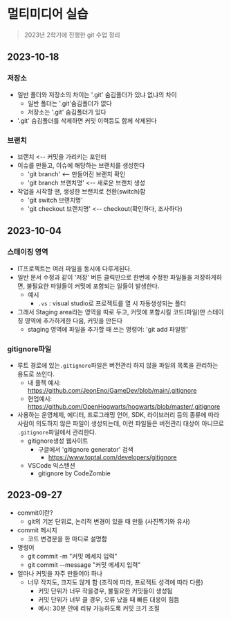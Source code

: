 # 멀티미디어 실습

> 2023년 2학기에 진행한 git 수업 정리

## 2023-10-18

### 저장소

- 일반 폴더와 저장소의 차이는 '.git' 숨김폴더가 있냐 없냐의 차이
  - 일반 폴더는 '.git'숨김폴더가 없다
  - 저장소는 '.git' 숨김폴더가 있다
- '.git' 숨김폴더를 삭제하면 커밋 이력등도 함께 삭제된다

### 브랜치

- 브랜치 <-- 커밋을 가리키는 포인터
- 이슈를 만들고, 이슈에 해당하는 브랜치를 생성한다
  - 'git branch' <-- 만들어진 브랜치 확인
  - 'git branch 브랜치명' <-- 새로운 브랜치 생성
- 작업을 시작할 땐, 생성한 브랜치로 전환(switch)함
  - 'git switch 브랜치명'
  - 'git checkout 브랜치명' <-- checkout(확인하다, 조사하다)

## 2023-10-04

### 스테이징 영역

- IT프로젝트는 여러 파일을 동시에 다루게된다.
- 일반 문서 수정과 같이 '저장' 버튼 클릭만으로 한번에 수정한 파일들을 저장하게하면, 불필요한 파일들이 커밋에 포함되는 일들이 발생한다.
  - 예시
    - `.vs` : visual studio로 프로젝트를 열 시 자동생성되는 폴더
- 그래서 Staging area라는 영역을 따로 두고, 커밋에 포함시킬 코드(파일)만 스테이징 영역에 추가하게한 다음, 커밋을 만든다
  - staging 영역에 파일을 추가할 때 쓰는 명령어: 'git add 파일명'

### gitignore파일

- 루트 경로에 있는`.gitignore`파일은 버전관리 하지 않을 파일의 목록을 관리하는 용도로 쓰인다.
  - 내 플젝 예시: https://github.com/JeonEno/GameDev/blob/main/.gitignore
  - 현업예시: https://github.com/OpenHogwarts/hogwarts/blob/master/.gitignore
- 사용하는 운영체제, 에디터, 프로그래밍 언어, SDK, 라이브러리 등의 종류에 따라 사람이 의도하지 않은 파일이 생성되는데, 이런 파일들은 버전관리 대상이 아니므로 `.gitignore`파일에서 관리한다.
  - gitignore생성 웹사이트
    - 구글에서 'gitignore generator' 검색
      - https://www.toptal.com/developers/gitignore
  - VSCode 익스텐션
    - gitignore by CodeZombie

## 2023-09-27

- commit이란?
  - git의 기본 단위로, 논리적 변경이 있을 때 만듦 (사진찍기와 유사)
- commit 메시지
  - 코드 변경분을 한 마디로 설명함
- 명령어
  - git commit -m "커밋 메세지 입력"
  - git commit --message "커밋 메세지 입력"
- 얼마나 커밋을 자주 만들어야 하나
  - 너무 작지도, 크지도 않게 함 (조직에 따라, 프로젝트 성격에 따라 다름)
    - 커밋 단위가 너무 작을경우, 불필요한 커밋들이 생성됨
    - 커밋 단위가 너무 클 경우, 오류 났을 때 빠른 대응이 힘듬
    - 예시: 30분 안에 리뷰 가능하도록 커밋 크기 조절
